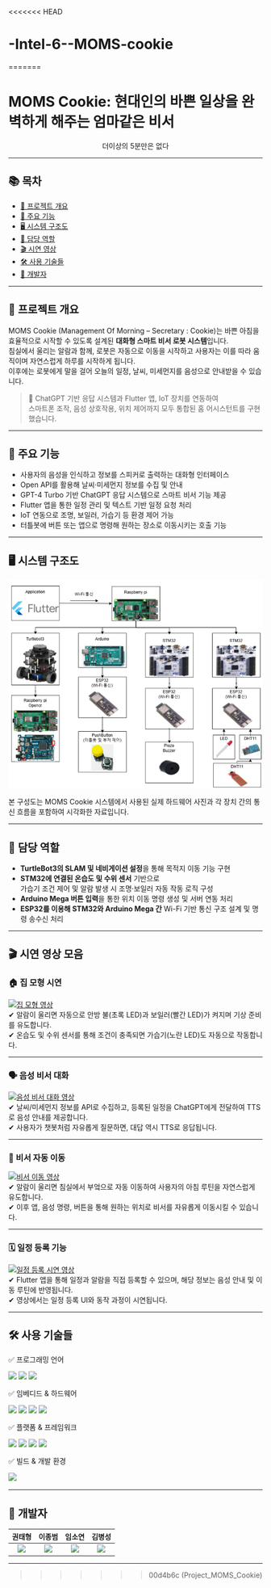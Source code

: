 <<<<<<< HEAD
# -Intel-6--MOMS-cookie
=======
# MOMS Cookie: 현대인의 바쁜 일상을 완벽하게 해주는 엄마같은 비서

<div align="center">
  <p>더이상의 5분만은 없다</p>
</div>

---

## 📚 목차

- [📌 프로젝트 개요](#-프로젝트-개요)
- [🔧 주요 기능](#-주요-기능)
- [🖥️ 시스템 구조도](#-시스템-구조도)
- [👤 담당 역할](#-담당-역할)
- [🎬 시연 영상](#-시연-영상)
- [🛠️ 사용 기술들](#-사용-기술들)
- [👥 개발자](#-개발자)

---

## 📌 프로젝트 개요

MOMS Cookie (Management Of Morning – Secretary : Cookie)는 바쁜 아침을 효율적으로 시작할 수 있도록 설계된 **대화형 스마트 비서 로봇 시스템**입니다.  
침실에서 울리는 알람과 함께, 로봇은 자동으로 이동을 시작하고 사용자는 이를 따라 움직이며 자연스럽게 하루를 시작하게 됩니다.  
이후에는 로봇에게 말을 걸어 오늘의 일정, 날씨, 미세먼지를 음성으로 안내받을 수 있습니다.

> 🤖 ChatGPT 기반 응답 시스템과 Flutter 앱, IoT 장치를 연동하여  
> 스마트폰 조작, 음성 상호작용, 위치 제어까지 모두 통합된 홈 어시스턴트를 구현했습니다.

---

## 🔧 주요 기능

- 사용자의 음성을 인식하고 정보를 스피커로 출력하는 대화형 인터페이스  
- Open API를 활용해 날씨·미세먼지 정보를 수집 및 안내  
- GPT-4 Turbo 기반 ChatGPT 응답 시스템으로 스마트 비서 기능 제공  
- Flutter 앱을 통한 일정 관리 및 텍스트 기반 일정 요청 처리  
- IoT 연동으로 조명, 보일러, 가습기 등 환경 제어 가능  
- 터틀봇에 버튼 또는 앱으로 명령해 원하는 장소로 이동시키는 호출 기능

---

## 🖥️ 시스템 구조도

![시스템 구성도](./images/moms_cookie_architecture.png)

본 구성도는 MOMS Cookie 시스템에서 사용된 실제 하드웨어 사진과 각 장치 간의 통신 흐름을 포함하여 시각화한 자료입니다.


---

## 👤 담당 역할

- **TurtleBot3의 SLAM 및 네비게이션 설정**을 통해 목적지 이동 기능 구현  
- **STM32에 연결된 온습도 및 수위 센서** 기반으로  
  가습기 조건 제어 및 알람 발생 시 조명·보일러 자동 작동 로직 구성  
- **Arduino Mega 버튼 입력**을 통한 위치 이동 명령 생성 및 서버 연동 처리  
- **ESP32를 이용해 STM32와 Arduino Mega 간** Wi-Fi 기반 통신 구조 설계 및 명령 송수신 처리

---

## 🎬 시연 영상 모음

### 🏠 집 모형 시연  
[![집 모형 영상](https://img.youtube.com/vi/-xBAtXBPMFY/0.jpg)](https://www.youtube.com/watch?v=-xBAtXBPMFY)  
✔ 알람이 울리면 자동으로 안방 불(초록 LED)과 보일러(빨간 LED)가 켜지며 기상 준비를 유도합니다.  
✔ 온습도 및 수위 센서를 통해 조건이 충족되면 가습기(노란 LED)도 자동으로 작동합니다.

---

### 🗣️ 음성 비서 대화  
[![음성 비서 대화 영상](https://img.youtube.com/vi/xKy0_oODtoY/0.jpg)](https://www.youtube.com/watch?v=xKy0_oODtoY)  
✔ 날씨/미세먼지 정보를 API로 수집하고, 등록된 일정을 ChatGPT에게 전달하여 TTS로 음성 안내를 제공합니다.  
✔ 사용자가 챗봇처럼 자유롭게 질문하면, 대답 역시 TTS로 응답됩니다.

---

### 🤖 비서 자동 이동  
[![비서 이동 영상](https://img.youtube.com/vi/nr2i7ydwIy8/0.jpg)](https://www.youtube.com/watch?v=nr2i7ydwIy8)  
✔ 알람이 울리면 침실에서 부엌으로 자동 이동하여 사용자의 아침 루틴을 자연스럽게 유도합니다.  
✔ 이후 앱, 음성 명령, 버튼을 통해 원하는 위치로 비서를 자유롭게 이동시킬 수 있습니다.

---

### 🗓️ 일정 등록 기능  
[![일정 등록 시연 영상](https://i.ytimg.com/vi/-XafDlwGbOo/0.jpg)](https://www.youtube.com/watch?v=-XafDlwGbOo)  
✔ Flutter 앱을 통해 일정과 알람을 직접 등록할 수 있으며, 해당 정보는 음성 안내 및 이동 루틴에 반영됩니다.  
✔ 영상에서는 일정 등록 UI와 동작 과정이 시연됩니다.

---

## 🛠️ 사용 기술들

✅ 프로그래밍 언어

<img src="https://img.shields.io/badge/c++-00599C?style=for-the-badge&logo=c%2B%2B&logoColor=white"> <img src="https://img.shields.io/badge/c-A8B9CC?style=for-the-badge&logo=c&logoColor=white"> <img src="https://img.shields.io/badge/python-3776AB?style=for-the-badge&logo=python&logoColor=white">

✅ 임베디드 & 하드웨어

<img src="https://img.shields.io/badge/arduino-00979D?style=for-the-badge&logo=arduino&logoColor=white"> <img src="https://img.shields.io/badge/stm32-03234B?style=for-the-badge&logo=stmicroelectronics&logoColor=white"> <img src="https://img.shields.io/badge/raspberry%20pi-A22846?style=for-the-badge&logo=raspberrypi&logoColor=white"> <img src="https://img.shields.io/badge/turtlebot3-22314E?style=for-the-badge&logo=ros&logoColor=white">

✅ 플랫폼 & 프레임워크

<img src="https://img.shields.io/badge/ROS-22314E?style=for-the-badge&logo=ros&logoColor=white"> <img src="https://img.shields.io/badge/flutter-02569B?style=for-the-badge&logo=flutter&logoColor=white"> <img src="https://img.shields.io/badge/openai-412991?style=for-the-badge&logo=openai&logoColor=white"> <img src="https://img.shields.io/badge/openapi-6BA539?style=for-the-badge&logo=openapiinitiative&logoColor=white">

✅ 빌드 & 개발 환경

<img src="https://img.shields.io/badge/ubuntu-E95420?style=for-the-badge&logo=ubuntu&logoColor=white">

---

## 👥 개발자
<div align="center">

|권태형|이종범|임소연|김병성|
|:------:|:------:|:------:|:------:|
| <a href="https://github.com/k-tae"><img width="150px" style="max-width: 100%;" src="https://github.com/k-tae.png"></a> | <a href="https://github.com/whdqja1128"><img width="150px" style="max-width: 100%;" src="https://github.com/whdqja1128.png"></a> | <a href="https://github.com/imso01"><img width="150px" style="max-width: 100%;" src="https://github.com/imso01.png"></a> | <a href="https://github.com/kimbseong0814"><img width="150px" style="max-width: 100%;" src="https://github.com/kimbseong0814.png"></a> |

</div>

---
>>>>>>> 00d4b6c (Project_MOMS_Cookie)
